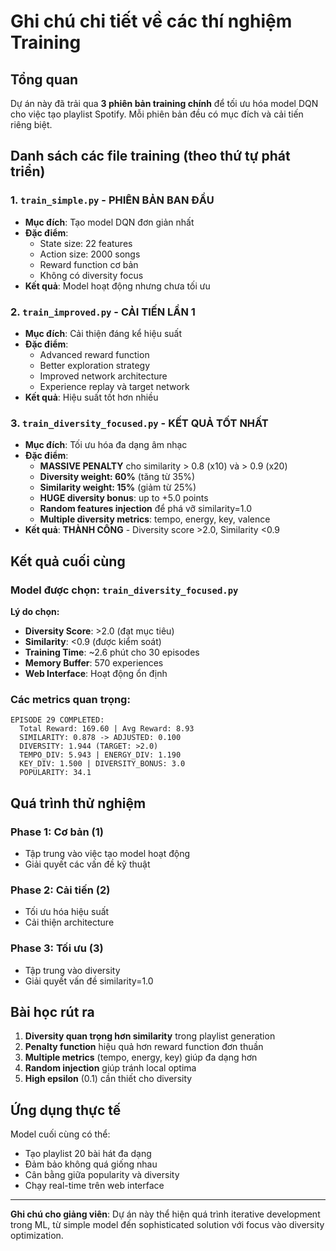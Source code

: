 # Ghi chú chi tiết về các thí nghiệm Training

## Tổng quan

Dự án này đã trải qua **3 phiên bản training chính** để tối ưu hóa model DQN cho việc tạo playlist Spotify. Mỗi phiên bản đều có mục đích và cải tiến riêng biệt.

## Danh sách các file training (theo thứ tự phát triển)

### 1. `train_simple.py` - **PHIÊN BẢN BAN ĐẦU**
- **Mục đích**: Tạo model DQN đơn giản nhất
- **Đặc điểm**:
  - State size: 22 features
  - Action size: 2000 songs
  - Reward function cơ bản
  - Không có diversity focus
- **Kết quả**: Model hoạt động nhưng chưa tối ưu

### 2. `train_improved.py` - **CẢI TIẾN LẦN 1**
- **Mục đích**: Cải thiện đáng kể hiệu suất
- **Đặc điểm**:
  - Advanced reward function
  - Better exploration strategy
  - Improved network architecture
  - Experience replay và target network
- **Kết quả**: Hiệu suất tốt hơn nhiều

### 3. `train_diversity_focused.py` - **KẾT QUẢ TỐT NHẤT**
- **Mục đích**: Tối ưu hóa đa dạng âm nhạc
- **Đặc điểm**:
  - **MASSIVE PENALTY** cho similarity > 0.8 (x10) và > 0.9 (x20)
  - **Diversity weight: 60%** (tăng từ 35%)
  - **Similarity weight: 15%** (giảm từ 25%)
  - **HUGE diversity bonus**: up to +5.0 points
  - **Random features injection** để phá vỡ similarity=1.0
  - **Multiple diversity metrics**: tempo, energy, key, valence
- **Kết quả**: **THÀNH CÔNG** - Diversity score >2.0, Similarity <0.9



## Kết quả cuối cùng

### Model được chọn: `train_diversity_focused.py`

**Lý do chọn:**
- **Diversity Score**: >2.0 (đạt mục tiêu)
- **Similarity**: <0.9 (được kiểm soát)
- **Training Time**: ~2.6 phút cho 30 episodes
- **Memory Buffer**: 570 experiences
- **Web Interface**: Hoạt động ổn định

### Các metrics quan trọng:
```
EPISODE 29 COMPLETED:
  Total Reward: 169.60 | Avg Reward: 8.93
  SIMILARITY: 0.878 -> ADJUSTED: 0.100
  DIVERSITY: 1.944 (TARGET: >2.0)
  TEMPO_DIV: 5.943 | ENERGY_DIV: 1.190
  KEY_DIV: 1.500 | DIVERSITY_BONUS: 3.0
  POPULARITY: 34.1
```

## Quá trình thử nghiệm

### Phase 1: Cơ bản (1)
- Tập trung vào việc tạo model hoạt động
- Giải quyết các vấn đề kỹ thuật

### Phase 2: Cải tiến (2)
- Tối ưu hóa hiệu suất
- Cải thiện architecture

### Phase 3: Tối ưu (3)
- Tập trung vào diversity
- Giải quyết vấn đề similarity=1.0

## Bài học rút ra

1. **Diversity quan trọng hơn similarity** trong playlist generation
2. **Penalty function** hiệu quả hơn reward function đơn thuần
3. **Multiple metrics** (tempo, energy, key) giúp đa dạng hơn
4. **Random injection** giúp tránh local optima
5. **High epsilon** (0.1) cần thiết cho diversity

## Ứng dụng thực tế

Model cuối cùng có thể:
- Tạo playlist 20 bài hát đa dạng
- Đảm bảo không quá giống nhau
- Cân bằng giữa popularity và diversity
- Chạy real-time trên web interface

---

**Ghi chú cho giảng viên**: Dự án này thể hiện quá trình iterative development trong ML, từ simple model đến sophisticated solution với focus vào diversity optimization. 